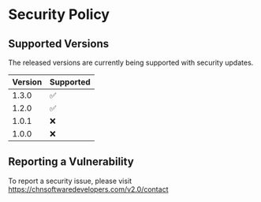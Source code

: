 # Security Policy

## Supported Versions

The released versions are currently being supported with security updates.

| Version | Supported          |
| ------- | ------------------ |
| 1.3.0   | :white_check_mark: |
| 1.2.0   | :white_check_mark: |
| 1.0.1   | :x: |
| 1.0.0   | :x: |


## Reporting a Vulnerability

To report a security issue, please visit https://chnsoftwaredevelopers.com/v2.0/contact
